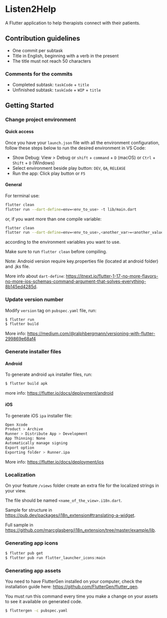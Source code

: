 # Listen2Help

A Flutter application to help therapists connect with their patients.

## Contribution guidelines

- One commit per subtask
- Title in English, beginning with a verb in the present
- The title must not reach 50 characters

### Comments for the commits

* Completed subtask: ```taskCode``` + ```title```
* Unfinished subtask: ```taskCode``` + ```WIP``` + ```title```

## Getting Started

### Change project environment

#### Quick access

Once you have your `launch.json` file with all the environment configuration, 
follow these steps below to run the desired environment in VS Code:

- Show Debug: View > Debug or `shift` + `command` + `D` (macOS) or `Ctrl` + `Shift` + `D` (Windows)
- Select environment beside play button: `DEV`, `QA`, `RELEASE`
- Run the app: Click play button or `F5`

#### General

For terminal use:
```sh
flutter clean
flutter run --dart-define=env=<env_to_use> -t lib/main.dart
```

or, if you want more than one compile variable:

```sh
flutter clean
flutter run --dart-define=env=<env_to_use>,<another_var>=<another_value> -t lib/main.dart
```

according to the environment variables you want to use.

Make sure to run `flutter clean` before compiling.

Note: Android version require key.properties file (located at android folder) and .jks file.

More info about `dart-define`: https://itnext.io/flutter-1-17-no-more-flavors-no-more-ios-schemas-command-argument-that-solves-everything-8b145ed4285d.

### Update version number

Modify `version` tag on `pubspec.yaml` file, run:

``` sh
$ flutter run
$ flutter build
```

More info: https://medium.com/@ralphbergmann/versioning-with-flutter-299869e68af4

### Generate installer files

#### Android

To generate android `apk` installer files, run:

```sh
$ flutter build apk
```
more info: https://flutter.io/docs/deployment/android

#### iOS

To generate iOS `ipa` installer file:

```sh
Open Xcode
Product > Archive
Runner > Distribute App > Development
App Thinning: None
Automatically manage signing
Export option
Exporting folder > Runner.ipa
```

More info: https://flutter.io/docs/deployment/ios

### Localization

On your feature `/views` folder create an extra file for the localized strings in your view.

The file should be named `<name_of_the_view>.i18n.dart`.

Sample for structure in https://pub.dev/packages/i18n_extension#translating-a-widget.

Full sample in https://github.com/marcglasberg/i18n_extension/tree/master/example/lib.

### Generating app icons

```sh
$ flutter pub get
$ flutter pub run flutter_launcher_icons:main
```

### Generating app assets

You need to have FlutterGen installed on your computer, check the installation guide here: https://github.com/FlutterGen/flutter_gen.

You must run this command every time you make a change on your assets to see it available on generated code.

```sh
$ fluttergen -c pubspec.yaml
```